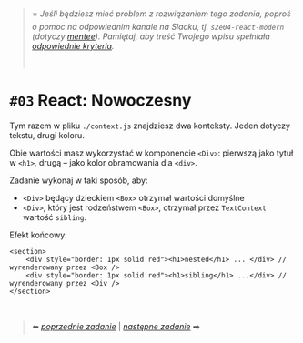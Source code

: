 > :star: _Jeśli będziesz mieć problem z rozwiązaniem tego zadania, poproś o pomoc na odpowiednim kanale na Slacku, tj. `s2e04-react-modern` (dotyczy [mentee](https://devmentor.pl/mentoring-javascript/)). Pamiętaj, aby treść Twojego wpisu spełniała [odpowiednie kryteria](https://devmentor.pl/jak-prosic-o-pomoc/)._
>
> &nbsp;

# `#03` React: Nowoczesny

Tym razem w pliku `./context.js` znajdziesz dwa konteksty. Jeden dotyczy tekstu, drugi koloru.

Obie wartości masz wykorzystać w komponencie `<Div>`: pierwszą jako tytuł w `<h1>`, drugą – jako kolor obramowania dla `<div>`.

Zadanie wykonaj w taki sposób, aby:

-   `<Div>` będący dzieckiem `<Box>` otrzymał wartości domyślne
-   `<Div>`, który jest rodzeństwem `<Box>`, otrzymał przez `TextContext` wartość `sibling`.

Efekt końcowy:

```
<section>
    <div style="border: 1px solid red"><h1>nested</h1> ... </div> // wyrenderowany przez <Box />
    <div style="border: 1px solid red"><h1>sibling</h1> ...</div> // wyrenderowany przez <Div />
</section>
```

&nbsp;

> :arrow_left: [_poprzednie zadanie_](./../02) | [_następne zadanie_](./../04) :arrow_right:
